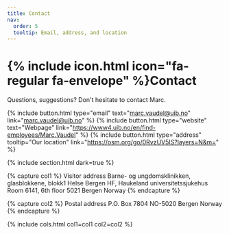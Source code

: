 ```yaml
---
title: Contact
nav:
  order: 5
  tooltip: Email, address, and location
---
```


# {% include icon.html icon="fa-regular fa-envelope" %}Contact

Questions, suggestions? Don't hesitate to contact Marc.

{%
  include button.html
  type="email"
  text="marc.vaudel@uib.no"
  link="marc.vaudel@uib.no"
%}
{%
  include button.html
  type="website"
  text="Webpage"
  link="https://www4.uib.no/en/find-employees/Marc.Vaudel"
%}
{%
  include button.html
  type="address"
  tooltip="Our location"
  link="https://osm.org/go/0RvzUV5IS?layers=N&m="
%}

{% include section.html dark=true %}

{% capture col1 %}
Visitor address
    Barne- og ungdomsklinikken, glasblokkene, blokk1 Helse Bergen HF, Haukeland universitetssjukehus
    Room 6141, 6th floor
    5021 Bergen 
    Norway
{% endcapture %}

{% capture col2 %}
Postal address
    P.O. Box 7804
    NO-5020 Bergen
    Norway
{% endcapture %}

{% include cols.html col1=col1 col2=col2 %}
